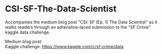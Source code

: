 # CSI-SF-The-Data-Scientist
Accompanies the medium blog post "CSI: SF (Ep. 1) The Data Scientist" as it walks readers through an adrenaline-laced submission to the "SF Crime" kaggle data challenge.  
  
Medium blog post:   
Kaggle challenge: https://www.kaggle.com/c/sf-crime/data
